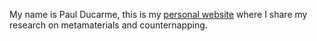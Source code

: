 My name is Paul Ducarme, this is my [personal website](https://ducarme.github.io) where I share my research on metamaterials and counternapping.
